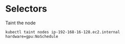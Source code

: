 # Selectors

Taint the node
```
kubectl taint nodes ip-192-168-16-128.ec2.internal hardware=gpu:NoSchedule
```
